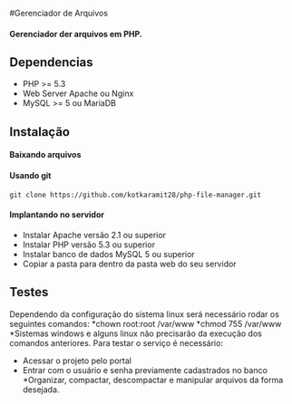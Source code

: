 #Gerenciador de Arquivos
#### Gerenciador der arquivos em PHP.

## Dependencias

* PHP  >= 5.3
* Web Server Apache ou Nginx
* MySQL >= 5 ou MariaDB

## Instalação

#### Baixando arquivos

#### Usando git

```
git clone https://github.com/kotkaramit28/php-file-manager.git
```

#### Implantando no servidor
* Instalar Apache versão 2.1 ou superior
* Instalar PHP versão 5.3 ou superior
* Instalar banco de dados MySQL 5 ou superior
* Copiar a pasta para dentro da pasta web do seu servidor


## Testes
Dependendo da configuração do sistema linux será necessário rodar os seguintes comandos:
*chown root:root /var/www
*chmod 755 /var/www
*Sistemas windows e alguns linux não precisarão da execução dos comandos anteriores.
Para testar o serviço é necessário:
* Acessar o projeto pelo portal
* Entrar com o usuário e senha previamente cadastrados no banco
*Organizar, compactar, descompactar e manipular arquivos da forma desejada.